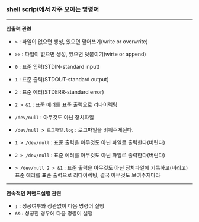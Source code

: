 ### shell script에서 자주 보이는 명령어

---

**입출력 관련**

-   `>` : 파일이 없으면 생성, 있으면 덮어쓰기(write or overwrite)
-   `>>` : 파일이 없으면 생성, 있으면 덧붙이기(wirte or append)

-   `0` : 표준 입력(STDIN-standard input)
-   `1` : 표준 출력(STDOUT-standard output)
-   `2` : 표준 에러(STDERR-standard error)
-   `2 > &1` : 표준 에러를 표준 출력으로 리다이렉팅

-   `/dev/null` : 아무것도 아닌 장치파일

-   `/dev/null > 로그파일.log` : 로그파일을 비워주게된다.
-   `1 > /dev/null` : 표준 출력을 아무것도 아닌 파일로 출력한다(버린다)
-   `2 > /dev/null` : 표준 에러를 아무것도 아닌 파일로 출력한다(버린다)

-   `> /dev/null 2 > &1` : 표준 출력을 아무것도 아닌 장치파일에 기록하고(버리고) 표준 에러를 표준 출력으로 리다이렉팅, 결국 아무것도 보여주지마라

---

**연속적인 커맨드실행 관련**

-   `;` : 성공여부와 상관없이 다음 명령어 실행
-   `&&` : 성공한 경우에 다음 명령어 실행
